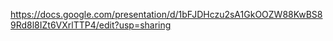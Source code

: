 https://docs.google.com/presentation/d/1bFJDHczu2sA1GkOOZW88KwBS89Rd8l8IZt6VXrlTTP4/edit?usp=sharing